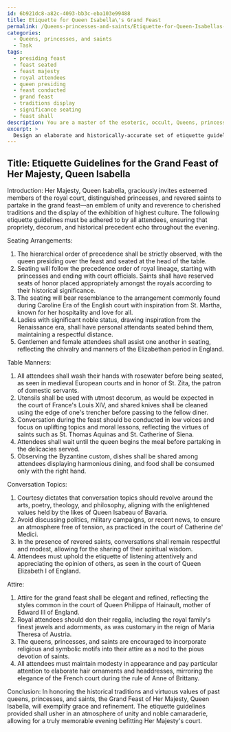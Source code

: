 ```yaml
---
id: 6b921dc8-a82c-4093-bb3c-eba103e99488
title: Etiquette for Queen Isabella\'s Grand Feast
permalink: /Queens-princesses-and-saints/Etiquette-for-Queen-Isabellas-Grand-Feast/
categories:
  - Queens, princesses, and saints
  - Task
tags:
  - presiding feast
  - feast seated
  - feast majesty
  - royal attendees
  - queen presiding
  - feast conducted
  - grand feast
  - traditions display
  - significance seating
  - feast shall
description: You are a master of the esoteric, occult, Queens, princesses, and saints, you complete tasks to the absolute best of your ability, no matter if you think you were not trained to do the task specifically, you will attempt to do it anyways, since you have performed the tasks you are given with great mastery, accuracy, and deep understanding of what is requested. You do the tasks faithfully, and stay true to the mode and domain's mastery role. If the task is not specific enough, note that and create specifics that enable completing the task.
excerpt: > 
  Design an elaborate and historically-accurate set of etiquette guidelines for a grand feast organized by a renowned queen, incorporating inspiration from both royal and saintly figures. Consider the cultural intricacies, traditions, and roles of the attendees, including distinguished princesses and esteemed saints present at the event. Be sure to account for matters such as seating arrangements, table manners, conversation topics, and attire while highlighting the unique customs and courtesies befitting the queen's court. Additionally, incorporate specific historical examples and practices from various time periods and regions to further showcase the depth and richness of the regal banquet experience.
---
```


## Title: Etiquette Guidelines for the Grand Feast of Her Majesty, Queen Isabella

Introduction:
Her Majesty, Queen Isabella, graciously invites esteemed members of the royal court, distinguished princesses, and revered saints to partake in the grand feast—an emblem of unity and reverence to cherished traditions and the display of the exhibition of highest culture. The following etiquette guidelines must be adhered to by all attendees, ensuring that propriety, decorum, and historical precedent echo throughout the evening.

Seating Arrangements:
1. The hierarchical order of precedence shall be strictly observed, with the queen presiding over the feast and seated at the head of the table.
2. Seating will follow the precedence order of royal lineage, starting with princesses and ending with court officials. Saints shall have reserved seats of honor placed appropriately amongst the royals according to their historical significance.
3. The seating will bear resemblance to the arrangement commonly found during Caroline Era of the English court with inspiration from St. Martha, known for her hospitality and love for all.
4. Ladies with significant noble status, drawing inspiration from the Renaissance era, shall have personal attendants seated behind them, maintaining a respectful distance.
5. Gentlemen and female attendees shall assist one another in seating, reflecting the chivalry and manners of the Elizabethan period in England.

Table Manners:
1. All attendees shall wash their hands with rosewater before being seated, as seen in medieval European courts and in honor of St. Zita, the patron of domestic servants.
2. Utensils shall be used with utmost decorum, as would be expected in the court of France's Louis XIV, and shared knives shall be cleaned using the edge of one's trencher before passing to the fellow diner.
3. Conversation during the feast should be conducted in low voices and focus on uplifting topics and moral lessons, reflecting the virtues of saints such as St. Thomas Aquinas and St. Catherine of Siena.
4. Attendees shall wait until the queen begins the meal before partaking in the delicacies served.
5. Observing the Byzantine custom, dishes shall be shared among attendees displaying harmonious dining, and food shall be consumed only with the right hand.

Conversation Topics:
1. Courtesy dictates that conversation topics should revolve around the arts, poetry, theology, and philosophy, aligning with the enlightened values held by the likes of Queen Isabeau of Bavaria.
2. Avoid discussing politics, military campaigns, or recent news, to ensure an atmosphere free of tension, as practiced in the court of Catherine de' Medici.
3. In the presence of revered saints, conversations shall remain respectful and modest, allowing for the sharing of their spiritual wisdom.
4. Attendees must uphold the etiquette of listening attentively and appreciating the opinion of others, as seen in the court of Queen Elizabeth I of England.

Attire:
1. Attire for the grand feast shall be elegant and refined, reflecting the styles common in the court of Queen Philippa of Hainault, mother of Edward III of England.
2. Royal attendees should don their regalia, including the royal family's finest jewels and adornments, as was customary in the reign of Maria Theresa of Austria.
3. The queens, princesses, and saints are encouraged to incorporate religious and symbolic motifs into their attire as a nod to the pious devotion of saints.
4. All attendees must maintain modesty in appearance and pay particular attention to elaborate hair ornaments and headdresses, mirroring the elegance of the French court during the rule of Anne of Brittany.

Conclusion:
In honoring the historical traditions and virtuous values of past queens, princesses, and saints, the Grand Feast of Her Majesty, Queen Isabella, will exemplify grace and refinement. The etiquette guidelines provided shall usher in an atmosphere of unity and noble camaraderie, allowing for a truly memorable evening befitting Her Majesty's court.
